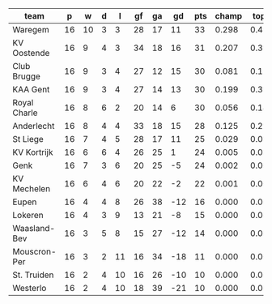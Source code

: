 |     team     | p  | w  | d | l  | gf | ga | gd  | pts | champ | top2  | top3  | top4  |  5-7  | bot4  | bot3  | bot2  |
|--------------|----|----|---|----|----|----|-----|-----|-------|-------|-------|-------|-------|-------|-------|-------|
| Waregem      | 16 | 10 | 3 |  3 | 28 | 17 |  11 |  33 | 0.298 | 0.498 | 0.653 | 0.783 | 0.189 | 0.000 | 0.000 | 0.000|
| KV Oostende  | 16 |  9 | 4 |  3 | 34 | 18 |  16 |  31 | 0.207 | 0.399 | 0.562 | 0.697 | 0.251 | 0.000 | 0.000 | 0.000|
| Club Brugge  | 16 |  9 | 3 |  4 | 27 | 12 |  15 |  30 | 0.081 | 0.196 | 0.334 | 0.481 | 0.392 | 0.000 | 0.000 | 0.000|
| KAA Gent     | 16 |  9 | 3 |  4 | 27 | 14 |  13 |  30 | 0.199 | 0.378 | 0.540 | 0.679 | 0.269 | 0.000 | 0.000 | 0.000|
| Royal Charle | 16 |  8 | 6 |  2 | 20 | 14 |   6 |  30 | 0.056 | 0.141 | 0.250 | 0.375 | 0.448 | 0.000 | 0.000 | 0.000|
| Anderlecht   | 16 |  8 | 4 |  4 | 33 | 18 |  15 |  28 | 0.125 | 0.275 | 0.426 | 0.574 | 0.335 | 0.000 | 0.000 | 0.000|
| St Liege     | 16 |  7 | 4 |  5 | 28 | 17 |  11 |  25 | 0.029 | 0.086 | 0.165 | 0.266 | 0.450 | 0.000 | 0.000 | 0.000|
| KV Kortrijk  | 16 |  6 | 6 |  4 | 26 | 25 |   1 |  24 | 0.005 | 0.017 | 0.041 | 0.081 | 0.300 | 0.003 | 0.001 | 0.000|
| Genk         | 16 |  7 | 3 |  6 | 20 | 25 |  -5 |  24 | 0.002 | 0.009 | 0.024 | 0.049 | 0.231 | 0.006 | 0.002 | 0.001|
| KV Mechelen  | 16 |  6 | 4 |  6 | 20 | 22 |  -2 |  22 | 0.001 | 0.002 | 0.006 | 0.015 | 0.129 | 0.017 | 0.004 | 0.001|
| Eupen        | 16 |  4 | 4 |  8 | 26 | 38 | -12 |  16 | 0.000 | 0.000 | 0.000 | 0.000 | 0.003 | 0.408 | 0.227 | 0.103|
| Lokeren      | 16 |  4 | 3 |  9 | 13 | 21 |  -8 |  15 | 0.000 | 0.000 | 0.000 | 0.000 | 0.003 | 0.396 | 0.220 | 0.101|
| Waasland-Bev | 16 |  3 | 5 |  8 | 15 | 27 | -12 |  14 | 0.000 | 0.000 | 0.000 | 0.000 | 0.001 | 0.613 | 0.400 | 0.212|
| Mouscron-Per | 16 |  3 | 2 | 11 | 16 | 34 | -18 |  11 | 0.000 | 0.000 | 0.000 | 0.000 | 0.000 | 0.839 | 0.694 | 0.491|
| St. Truiden  | 16 |  2 | 4 | 10 | 16 | 26 | -10 |  10 | 0.000 | 0.000 | 0.000 | 0.000 | 0.000 | 0.809 | 0.647 | 0.441|
| Westerlo     | 16 |  2 | 4 | 10 | 18 | 39 | -21 |  10 | 0.000 | 0.000 | 0.000 | 0.000 | 0.000 | 0.909 | 0.806 | 0.651|
